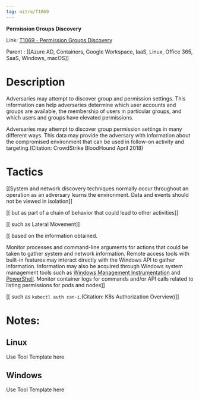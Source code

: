 ```yaml
---
tag: mitre/T1069
---
```


**Permission Groups Discovery**

Link: [T1069 - Permission Groups Discovery](https://attack.mitre.org/techniques/T1069)

Parent : [[Azure AD, Containers, Google Workspace, IaaS, Linux, Office 365, SaaS, Windows, macOS]]


# Description

Adversaries may attempt to discover group and permission settings. This information can help adversaries determine which user accounts and groups are available, the membership of users in particular groups, and which users and groups have elevated permissions.

Adversaries may attempt to discover group permission settings in many different ways. This data may provide the adversary with information about the compromised environment that can be used in follow-on activity and targeting.(Citation: CrowdStrike BloodHound April 2018)

# Tactics


[[System and network discovery techniques normally occur throughout an operation as an adversary learns the environment. Data and events should not be viewed in isolation]]

[[ but as part of a chain of behavior that could lead to other activities]]

[[ such as Lateral Movement]]

[[ based on the information obtained.

Monitor processes and command-line arguments for actions that could be taken to gather system and network information. Remote access tools with built-in features may interact directly with the Windows API to gather information. Information may also be acquired through Windows system management tools such as [Windows Management Instrumentation](https://attack.mitre.org/techniques/T1047) and [PowerShell](https://attack.mitre.org/techniques/T1059/001). Monitor container logs for commands and/or API calls related to listing permissions for pods and nodes]]

[[ such as <code>kubectl auth can-i</code>.(Citation: K8s Authorization Overview)]]


# Notes:

## Linux

Use Tool Template here

## Windows

Use Tool Template here